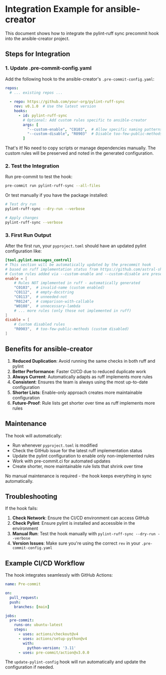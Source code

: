 # Integration Example for ansible-creator

This document shows how to integrate the pylint-ruff sync precommit hook into the ansible-creator project.

## Steps for Integration

### 1. Update .pre-commit-config.yaml

Add the following hook to the ansible-creator's `.pre-commit-config.yaml`:

```yaml
repos:
  # ... existing repos ...
  
  - repo: https://github.com/your-org/pylint-ruff-sync
    rev: v0.1.0  # Use the latest version
    hooks:
      - id: pylint-ruff-sync
        # Optional: Add custom rules specific to ansible-creator
        args: [
          "--custom-enable", "C0103",  # Allow specific naming patterns
          "--custom-disable", "R0903"  # Disable too-few-public-methods for DTOs
        ]
```

That's it! No need to copy scripts or manage dependencies manually. The custom rules will be preserved and noted in the generated configuration.

### 2. Test the Integration

Run pre-commit to test the hook:

```bash
pre-commit run pylint-ruff-sync --all-files
```

Or test manually if you have the package installed:

```bash
# Test dry run
pylint-ruff-sync --dry-run --verbose

# Apply changes
pylint-ruff-sync --verbose
```

### 3. First Run Output

After the first run, your `pyproject.toml` should have an updated pylint configuration like:

```toml
[tool.pylint.messages_control]
# This section will be automatically updated by the precommit hook
# based on ruff implementation status from https://github.com/astral-sh/ruff/issues/970
# Custom rules added via --custom-enable and --custom-disable are preserved
enable = [
    # Rules NOT implemented in ruff - automatically generated
    "C0103",  # invalid-name (custom enabled)
    "C0112",  # empty-docstring
    "C0113",  # unneeded-not
    "R0124",  # comparison-with-callable
    "W0108",  # unnecessary-lambda
    # ... more rules (only those not implemented in ruff)
]
disable = [
    # Custom disabled rules
    "R0903",  # too-few-public-methods (custom disabled)
]
```

## Benefits for ansible-creator

1. **Reduced Duplication**: Avoid running the same checks in both ruff and pylint
2. **Better Performance**: Faster CI/CD due to reduced duplicate work
3. **Always Current**: Automatically adapts as ruff implements more rules
4. **Consistent**: Ensures the team is always using the most up-to-date configuration
5. **Shorter Lists**: Enable-only approach creates more maintainable configuration
6. **Future-Proof**: Rule lists get shorter over time as ruff implements more rules

## Maintenance

The hook will automatically:
- Run whenever `pyproject.toml` is modified
- Check the GitHub issue for the latest ruff implementation status
- Update the pylint configuration to enable only non-implemented rules
- Work with pre-commit.ci for automated updates
- Create shorter, more maintainable rule lists that shrink over time

No manual maintenance is required - the hook keeps everything in sync automatically.

## Troubleshooting

If the hook fails:

1. **Check Network**: Ensure the CI/CD environment can access GitHub
2. **Check Pylint**: Ensure pylint is installed and accessible in the environment
3. **Manual Run**: Test the hook manually with `pylint-ruff-sync --dry-run --verbose`
4. **Version Issues**: Make sure you're using the correct `rev` in your `.pre-commit-config.yaml`

## Example CI/CD Workflow

The hook integrates seamlessly with GitHub Actions:

```yaml
name: Pre-commit

on:
  pull_request:
  push:
    branches: [main]

jobs:
  pre-commit:
    runs-on: ubuntu-latest
    steps:
      - uses: actions/checkout@v4
      - uses: actions/setup-python@v4
        with:
          python-version: '3.11'
      - uses: pre-commit/action@v3.0.0
```

The `update-pylint-config` hook will run automatically and update the configuration if needed. 